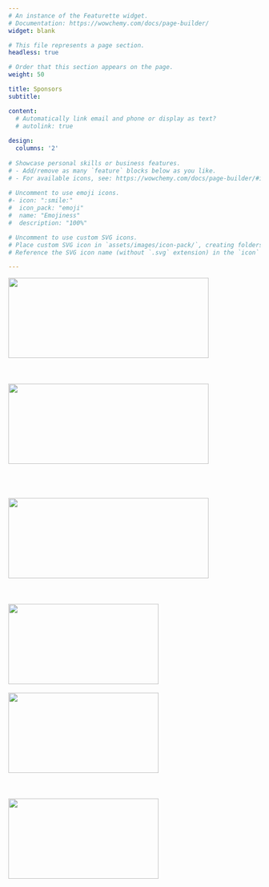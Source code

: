 ```yaml
---
# An instance of the Featurette widget.
# Documentation: https://wowchemy.com/docs/page-builder/
widget: blank

# This file represents a page section.
headless: true

# Order that this section appears on the page.
weight: 50

title: Sponsors
subtitle:

content:
  # Automatically link email and phone or display as text?
  # autolink: true
  
design:
  columns: '2'
  
# Showcase personal skills or business features.
# - Add/remove as many `feature` blocks below as you like.
# - For available icons, see: https://wowchemy.com/docs/page-builder/#icons
  
# Uncomment to use emoji icons.
#- icon: ":smile:"
#  icon_pack: "emoji"
#  name: "Emojiness"
#  description: "100%"  

# Uncomment to use custom SVG icons.
# Place custom SVG icon in `assets/images/icon-pack/`, creating folders if necessary.
# Reference the SVG icon name (without `.svg` extension) in the `icon` field.

---
```

<div class="container">
  <div class="row mb-10 mx-auto">
    <div class="col-sm-4 mx-auto" style="display:inline-block">
      <img src="../sponsors/sloan_logo.png" width="400" height="160">
    </div>
    <div class="col-sm-4 mx-auto" style="display:inline-block">
      <br/>
      <br/>
      <br/>
      <img src="../sponsors/mcarthur_logo.png" width="400" height="160">
    </div>
    <div class="col-sm-4 mx-auto" style="display:inline-block">
      <br/>
      <br/>
      <br/>
      <br/>
      <img src="../sponsors/pit_logo.webp" width="400" height="160">
    </div>
  </div>
  <div class="row mb-10 mx-auto">
    <div class="col-sm-4" style="display:inline-block" width="300" height="160">
      <br/>
      <br/>
      <br/>
      <img src="../sponsors/acm_logo.png" width="300" height="160">
    </div>
    <div class="col-sm-4 mx-auto" style="display:inline-block" width="300" height="160">
      <br/>
      <img src="../sponsors/sigai.png" width="300" height="160">
    </div>
    <div class="col-sm-4 mx-auto" style="display:inline-block">
      <br/>
      <br/>
      <br/>
      <img src="../sponsors/sigecom.png" width="300" height="160">
    </div>
  </div>
</div>